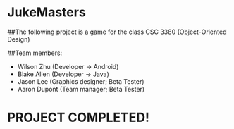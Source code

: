 # JukeMasters
##The following project is a game for the class CSC 3380 (Object-Oriented Design)

##Team members:

- Wilson Zhu (Developer -> Android)
- Blake Allen (Developer -> Java)
- Jason Lee (Graphics designer; Beta Tester)
- Aaron Dupont (Team manager; Beta Tester)

# PROJECT COMPLETED!
